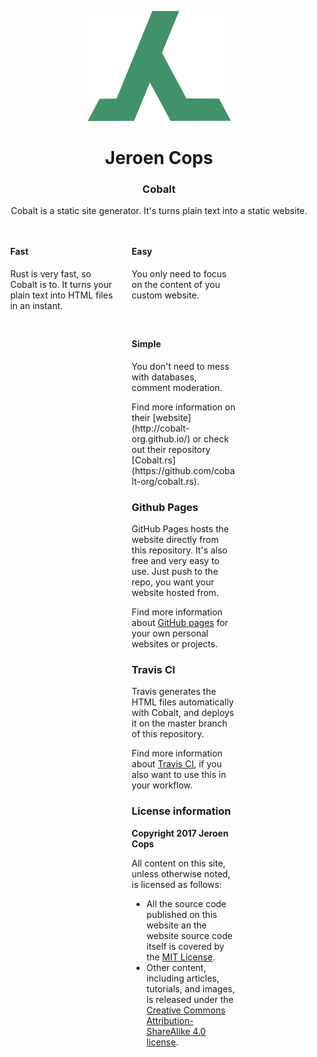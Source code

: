 
<html>
  <p align="center">
    <img src="src/assets/jeroen_cops.png" alt="image"/>
  </p>

  <h1 align="center">Jeroen Cops</h1>

  <h3 align="center">Cobalt</h3>
  <p align="center">
    Cobalt is a static site generator. It's turns plain text into a static website.
  </p>

  <div style="float: left; width: 33%; padding: 1em">
    <h4>Fast</h4>
    <p>
      Rust is very fast, so Cobalt is to. It turns your plain text into HTML files in an instant.
    </p>
  </div>
  <div style="float: left; width: 33%; padding: 1em">
    <h4>Easy</h4>
    <p>
      You only need to focus on the content of you custom website.
    </p>
  </div>
  <div style="float: left; width: 33%; padding: 1em">
    <h4>Simple</h4>
    <p>
      You don't need to mess with databases, comment moderation.
    </p>
  <div>
  <p style="clear: left">
    Find more information on their [website](http://cobalt-org.github.io/) or check out their repository [Cobalt.rs](https://github.com/cobalt-org/cobalt.rs).
  </p>
</html>

### Github Pages

GitHub Pages hosts the website directly from this repository. It's also free and very easy to use. Just push to the repo, you want your website hosted from.

Find more information about [GitHub pages](https://pages.github.com/) for your own personal websites or projects.

### Travis CI

Travis generates the HTML files automatically with Cobalt, and deploys it on the master branch of this repository.

Find more information about [Travis CI](https://travis-ci.org/), if you also want to use this in your workflow.

### License information



**Copyright 2017 Jeroen Cops**

All content on this site, unless otherwise noted, is licensed as follows:

* All the source code published on this website an the website source code itself is covered by the [MIT License](https://github.com/JeroenCops/JeroenCops.github.io/blob/source/LICENSE-MIT).
* Other content, including articles, tutorials, and images, is released under the [Creative Commons Attribution-ShareAlike 4.0 license](https://github.com/JeroenCops/JeroenCops.github.io/blob/source/LICENSE-CCBYSA.md).

